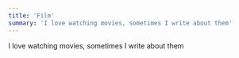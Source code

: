 ```yaml
---
title: 'Film'
summary: 'I love watching movies, sometimes I write about them'
---
```

I love watching movies, sometimes I write about them
